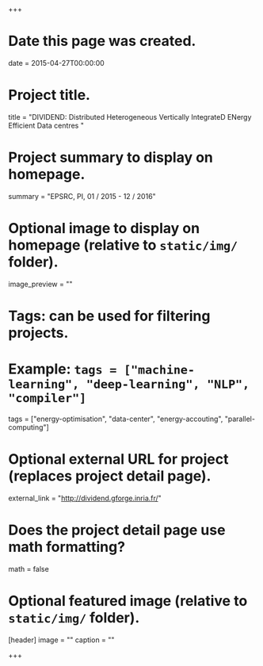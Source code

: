 +++
# Date this page was created.
date = 2015-04-27T00:00:00

# Project title.
title = "DIVIDEND: Distributed Heterogeneous Vertically IntegrateD ENergy Efficient Data centres  "

# Project summary to display on homepage.
summary = "EPSRC, PI, 01 / 2015 - 12 / 2016"

# Optional image to display on homepage (relative to `static/img/` folder).
image_preview = ""

# Tags: can be used for filtering projects.
# Example: `tags = ["machine-learning", "deep-learning", "NLP", "compiler"]`
tags = ["energy-optimisation", "data-center", "energy-accouting", "parallel-computing"]

# Optional external URL for project (replaces project detail page).
external_link = "http://dividend.gforge.inria.fr/"

# Does the project detail page use math formatting?
math = false

# Optional featured image (relative to `static/img/` folder).
[header]
image = ""
caption = ""

+++

